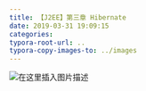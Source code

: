 ```yaml
---
title: 【J2EE】第三章 Hibernate
date: 2019-03-31 19:09:15
categories:
typora-root-url: ..
typora-copy-images-to: ../images
---
```


![在这里插入图片描述](assets/undefined)
